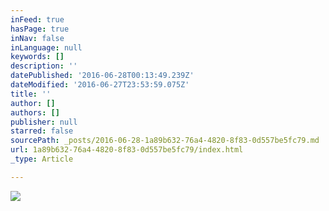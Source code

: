 ```yaml
---
inFeed: true
hasPage: true
inNav: false
inLanguage: null
keywords: []
description: ''
datePublished: '2016-06-28T00:13:49.239Z'
dateModified: '2016-06-27T23:53:59.075Z'
title: ''
author: []
authors: []
publisher: null
starred: false
sourcePath: _posts/2016-06-28-1a89b632-76a4-4820-8f83-0d557be5fc79.md
url: 1a89b632-76a4-4820-8f83-0d557be5fc79/index.html
_type: Article

---
```

![](https://the-grid-user-content.s3-us-west-2.amazonaws.com/12f89b18-3dfa-49f4-91e6-a524b586c570.jpg)